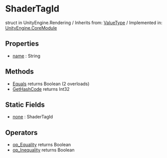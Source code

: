 # ShaderTagId
struct in UnityEngine.Rendering
 / Inherits from: <a href="https://docs.unity3d.com/6000.0/Documentation/ScriptReference/ValueType.html">ValueType</a> / Implemented in: <a href="https://docs.unity3d.com/6000.0/Documentation/ScriptReference/UnityEngine.CoreModule.html">UnityEngine.CoreModule</a>

## Properties
- <a href="https://docs.unity3d.com/6000.0/Documentation/ScriptReference/ShaderTagId-name.html">name</a> : String

## Methods
- <a href="https://docs.unity3d.com/6000.0/Documentation/ScriptReference/ShaderTagId.Equals.html">Equals</a> returns Boolean (2 overloads)
- <a href="https://docs.unity3d.com/6000.0/Documentation/ScriptReference/ShaderTagId.GetHashCode.html">GetHashCode</a> returns Int32

## Static Fields
- <a href="https://docs.unity3d.com/6000.0/Documentation/ScriptReference/ShaderTagId-none.html">none</a> : ShaderTagId

## Operators
- <a href="https://docs.unity3d.com/6000.0/Documentation/ScriptReference/ShaderTagId.op_Equality.html">op_Equality</a> returns Boolean
- <a href="https://docs.unity3d.com/6000.0/Documentation/ScriptReference/ShaderTagId.op_Inequality.html">op_Inequality</a> returns Boolean
